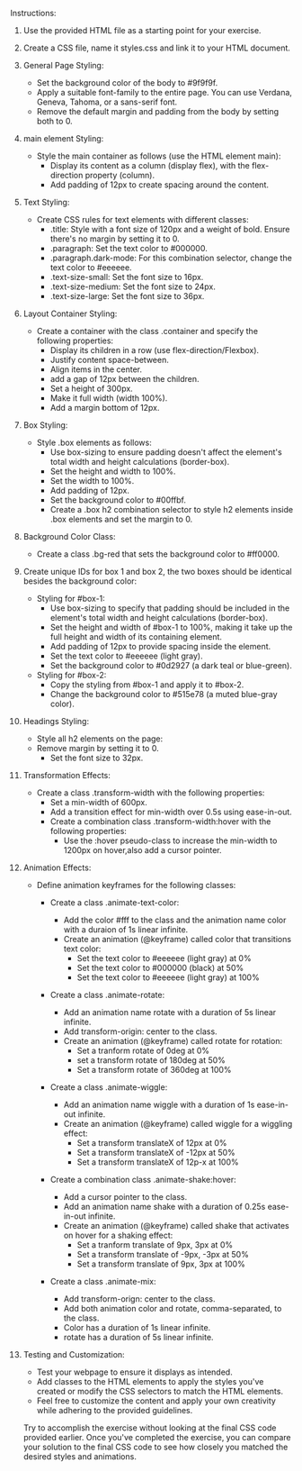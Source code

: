 Instructions:

1.  Use the provided HTML file as a starting point for your exercise.

2.  Create a CSS file, name it styles.css and link it to your HTML document.
3.  General Page Styling:

    - Set the background color of the body to #9f9f9f.
    - Apply a suitable font-family to the entire page. You can use Verdana, Geneva, Tahoma, or a sans-serif font.
    - Remove the default margin and padding from the body by setting both to 0.

4.  main element Styling:

    - Style the main container as follows (use the HTML element main):
      - Display its content as a column (display flex), with the flex-direction property (column).
      - Add padding of 12px to create spacing around the content.

5.  Text Styling:

    - Create CSS rules for text elements with different classes:
      - .title: Style with a font size of 120px and a weight of bold. Ensure there's no margin by setting it to 0.
      - .paragraph: Set the text color to #000000.
      - .paragraph.dark-mode: For this combination selector, change the text color to #eeeeee.
      - .text-size-small: Set the font size to 16px.
      - .text-size-medium: Set the font size to 24px.
      - .text-size-large: Set the font size to 36px.

6.  Layout Container Styling:
    - Create a container with the class .container and specify the following properties:
      - Display its children in a row (use flex-direction/Flexbox).
      - Justify content space-between.
      - Align items in the center.
      - add a gap of 12px between the children.
      - Set a height of 300px.
      - Make it full width (width 100%).
      - Add a margin bottom of 12px.
7.  Box Styling:
    - Style .box elements as follows:
      - Use box-sizing to ensure padding doesn't affect the element's total width and height calculations (border-box).
      - Set the height and width to 100%.
      - Set the width to 100%.
      - Add padding of 12px.
      - Set the background color to #00ffbf.
      - Create a .box h2 combination selector to style h2 elements inside .box elements and set the margin to 0.
8.  Background Color Class:

    - Create a class .bg-red that sets the background color to #ff0000.

9.  Create unique IDs for box 1 and box 2, the two boxes should be identical besides the background color:
    - Styling for #box-1:
      - Use box-sizing to specify that padding should be included in the element's total width and height calculations (border-box).
      - Set the height and width of #box-1 to 100%, making it take up the full height and width of its containing element.
      - Add padding of 12px to provide spacing inside the element.
      - Set the text color to #eeeeee (light gray).
      - Set the background color to #0d2927 (a dark teal or blue-green).
    - Styling for #box-2:
      - Copy the styling from #box-1 and apply it to #box-2.
      - Change the background color to #515e78 (a muted blue-gray color).
10. Headings Styling:

    - Style all h2 elements on the page:
    - Remove margin by setting it to 0.
      - Set the font size to 32px.

11. Transformation Effects:
    - Create a class .transform-width with the following properties:
      - Set a min-width of 600px.
      - Add a transition effect for min-width over 0.5s using ease-in-out.
      - Create a combination class .transform-width:hover with the following properties:
        - Use the :hover pseudo-class to increase the min-width to 1200px on hover,also add a cursor pointer.
12. Animation Effects:

    - Define animation keyframes for the following classes:

      - Create a class .animate-text-color:

        - Add the color #fff to the class and the animation name color with a duraion of 1s linear infinite.
        - Create an animation (@keyframe) called color that transitions text color:
          - Set the text color to #eeeeee (light gray) at 0%
          - Set the text color to #000000 (black) at 50%
          - Set the text color to #eeeeee (light gray) at 100%

      - Create a class .animate-rotate:

        - Add an animation name rotate with a duration of 5s linear infinite.
        - Add transform-origin: center to the class.
        - Create an animation (@keyframe) called rotate for rotation:
          - Set a tranform rotate of 0deg at 0%
          - set a transform rotate of 180deg at 50%
          - Set a transform rotate of 360deg at 100%

      - Create a class .animate-wiggle:

        - Add an animation name wiggle with a duration of 1s ease-in-out infinite.
        - Create an animation (@keyframe) called wiggle for a wiggling effect:
          - Set a transform translateX of 12px at 0%
          - Set a transform translateX of -12px at 50%
          - Set a transform translateX of 12p-x at 100%

      - Create a combination class .animate-shake:hover:
        - Add a cursor pointer to the class.
        - Add an animation name shake with a duration of 0.25s ease-in-out infinite.
        - Create an animation (@keyframe) called shake that activates on hover for a shaking effect:
          - Set a tranform translate of 9px, 3px at 0%
          - Set a transform translate of -9px, -3px at 50%
          - Set a transform translate of 9px, 3px at 100%
      - Create a class .animate-mix:
        - Add transform-orign: center to the class.
        - Add both animation color and rotate, comma-separated, to the class.
        - Color has a duration of 1s linear infinite.
        - rotate has a duration of 5s linear infinite.

13. Testing and Customization:

    - Test your webpage to ensure it displays as intended.
    - Add classes to the HTML elements to apply the styles you've created or modify the CSS selectors to match the HTML elements.
    - Feel free to customize the content and apply your own creativity while adhering to the provided guidelines.

    Try to accomplish the exercise without looking at the final CSS code provided earlier. Once you've completed the exercise, you can compare your solution to the final CSS code to see how closely you matched the desired styles and animations.
